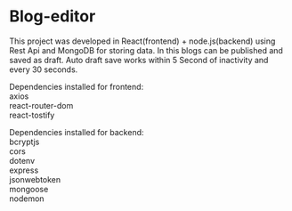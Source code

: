 # Blog-editor
This project was developed in React(frontend) + node.js(backend) using Rest Api and MongoDB for storing data. In this blogs can be published and saved as draft. Auto draft save works within 5 Second of inactivity and every 30 seconds.

Dependencies installed for frontend:<br>
axios<br>
react-router-dom<br>
react-tostify<br>

Dependencies installed for backend:<br>
bcryptjs<br>
cors<br>
dotenv<br>
express<br>
jsonwebtoken<br>
mongoose<br>
nodemon<br>
